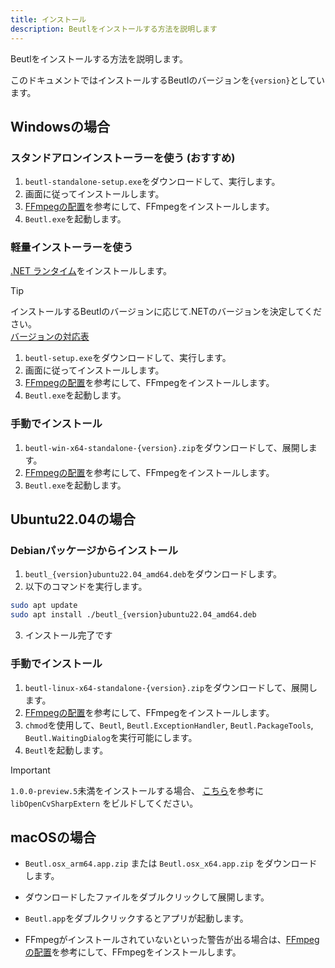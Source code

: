 ```yaml
---
title: インストール
description: Beutlをインストールする方法を説明します
---
```


Beutlをインストールする方法を説明します。

このドキュメントではインストールするBeutlのバージョンを`{version}`としています。

## Windowsの場合

### スタンドアロンインストーラーを使う (おすすめ)
1. `beutl-standalone-setup.exe`をダウンロードして、実行します。
2. 画面に従ってインストールします。
3. [FFmpegの配置](ffmpeg-install.md)を参考にして、FFmpegをインストールします。
4. `Beutl.exe`を起動します。

### 軽量インストーラーを使う
[.NET ランタイム](https://dotnet.microsoft.com/ja-jp/download/dotnet/9.0)をインストールします。

> [!TIP]
> インストールするBeutlのバージョンに応じて.NETのバージョンを決定してください。  
> [バージョンの対応表](../extensions/version-mapping.md)

1. `beutl-setup.exe`をダウンロードして、実行します。
2. 画面に従ってインストールします。
3. [FFmpegの配置](ffmpeg-install.md)を参考にして、FFmpegをインストールします。
4. `Beutl.exe`を起動します。

### 手動でインストール
1. `beutl-win-x64-standalone-{version}.zip`をダウンロードして、展開します。
2. [FFmpegの配置](ffmpeg-install.md)を参考にして、FFmpegをインストールします。
3. `Beutl.exe`を起動します。

## Ubuntu22.04の場合

### Debianパッケージからインストール

1. `beutl_{version}ubuntu22.04_amd64.deb`をダウンロードします。
2. 以下のコマンドを実行します。
```sh
sudo apt update
sudo apt install ./beutl_{version}ubuntu22.04_amd64.deb
```
3. インストール完了です

### 手動でインストール
1. `beutl-linux-x64-standalone-{version}.zip`をダウンロードして、展開します。
2. [FFmpegの配置](ffmpeg-install.md)を参考にして、FFmpegをインストールします。
3. `chmod`を使用して、`Beutl`, `Beutl.ExceptionHandler`, `Beutl.PackageTools`, `Beutl.WaitingDialog`を実行可能にします。
4. `Beutl`を起動します。

> [!IMPORTANT]
> `1.0.0-preview.5`未満をインストールする場合、
> [こちら](https://github.com/shimat/opencvsharp#ubuntu)を参考に `libOpenCvSharpExtern` をビルドしてください。

## macOSの場合

- `Beutl.osx_arm64.app.zip` または `Beutl.osx_x64.app.zip` をダウンロードします。
- ダウンロードしたファイルをダブルクリックして展開します。
- `Beutl.app`をダブルクリックするとアプリが起動します。

-  FFmpegがインストールされていないといった警告が出る場合は、[FFmpegの配置](ffmpeg-install.md)を参考にして、FFmpegをインストールします。
